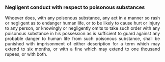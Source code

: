 ### Negligent conduct with respect to poisonous substances
<div style="text-align: justify">

Whoever does, with any poisonous substance, any act in a manner so rash or negligent as to endanger human life, or to be likely to cause hurt or injury to any person, or knowingly or negligently omits to take such order with any poisonous substance in his possession as is sufficient to guard against any probable danger to human life from such poisonous substance, shall be punished with imprisonment of either description for a term which may extend to six months, or with a fine which may extend to one thousand rupees, or with both.

</div>
